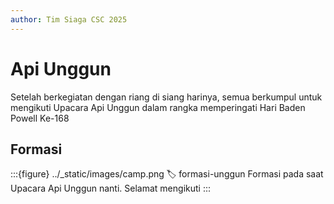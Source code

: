 ```yaml
---
author: Tim Siaga CSC 2025
---
```

# Api Unggun
Setelah berkegiatan dengan riang di siang harinya, semua berkumpul untuk mengikuti Upacara Api Unggun dalam rangka memperingati Hari Baden Powell Ke-168

## Formasi
:::{figure} ../_static/images/camp.png
:label: formasi-unggun
Formasi pada saat Upacara Api Unggun nanti. Selamat mengikuti
:::
